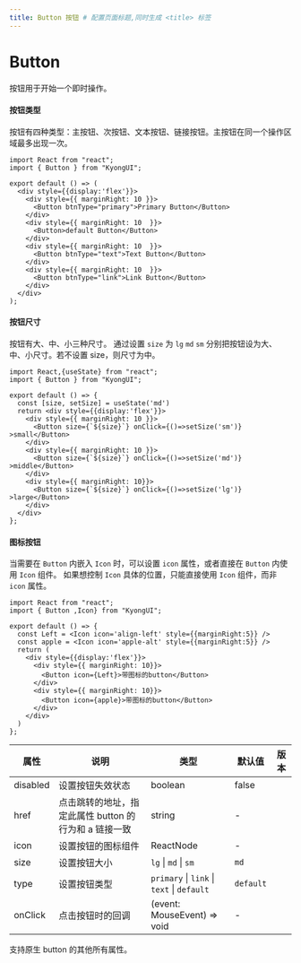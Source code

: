```yaml
---
title: Button 按钮 # 配置页面标题,同时生成 <title> 标签
---
```


# Button
按钮用于开始一个即时操作。

#### 按钮类型
按钮有四种类型：主按钮、次按钮、文本按钮、链接按钮。主按钮在同一个操作区域最多出现一次。
```tsx
import React from "react";
import { Button } from "KyongUI";

export default () => (
  <div style={{display:'flex'}}>
    <div style={{ marginRight: 10 }}>
      <Button btnType="primary">Primary Button</Button>
    </div>
    <div style={{ marginRight: 10  }}>
      <Button>default Button</Button>
    </div>
    <div style={{ marginRight: 10  }}>
      <Button btnType="text">Text Button</Button>
    </div>
    <div style={{ marginRight: 10  }}>
      <Button btnType="link">Link Button</Button>
    </div>
  </div>
);
```

#### 按钮尺寸
按钮有大、中、小三种尺寸。
通过设置 `size` 为 `lg` `md` `sm` 分别把按钮设为大、中、小尺寸。若不设置 size，则尺寸为中。
```tsx
import React,{useState} from "react";
import { Button } from "KyongUI";

export default () => {
  const [size, setSize] = useState('md')
  return <div style={{display:'flex'}}>
    <div style={{ marginRight: 10 }}>
      <Button size={`${size}`} onClick={()=>setSize('sm')} >small</Button>
    </div>
    <div style={{ marginRight: 10 }}>
      <Button size={`${size}`} onClick={()=>setSize('md')} >middle</Button>
    </div>
    <div style={{ marginRight: 10}}>
      <Button size={`${size}`} onClick={()=>setSize('lg')} >large</Button>
    </div>
  </div>
};
```

#### 图标按钮
当需要在 `Button` 内嵌入 `Icon` 时，可以设置 `icon` 属性，或者直接在 `Button` 内使用 `Icon` 组件。
如果想控制 `Icon` 具体的位置，只能直接使用 `Icon` 组件，而非 `icon` 属性。
```tsx
import React from "react";
import { Button ,Icon} from "KyongUI";

export default () => {
  const Left = <Icon icon='align-left' style={{marginRight:5}} />
  const apple = <Icon icon='apple-alt' style={{marginRight:5}} />
  return (
    <div style={{display:'flex'}}>
      <div style={{ marginRight: 10}}>
        <Button icon={Left}>带图标的button</Button>
      </div>
      <div style={{ marginRight: 10}}>
        <Button icon={apple}>带图标的button</Button>
      </div>
    </div>
  )
};
```

| 属性 | 说明 | 类型 | 默认值 | 版本 |
| --- | --- | --- | --- | --- |
| disabled | 设置按钮失效状态 | boolean | false |  |
| href | 点击跳转的地址，指定此属性 button 的行为和 a 链接一致 | string | - |  |
| icon | 设置按钮的图标组件 | ReactNode | - |  |
| size | 设置按钮大小 | `lg` \| `md` \| `sm` | `md` |  |
| type | 设置按钮类型 | `primary` \| `link` \| `text` \| `default` | `default` |  |
| onClick | 点击按钮时的回调 | (event: MouseEvent) => void | - |  |

支持原生 button 的其他所有属性。
